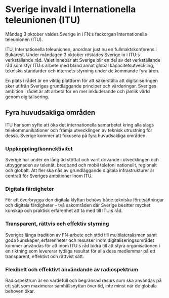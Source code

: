 # Sverige invald i Internationella teleunionen (ITU)

Måndag 3 oktober valdes Sverige in i FN:s fackorgan Internationella teleunionen (ITU).


ITU, Internationella teleunionen, anordnar just nu en fullmaktskonferens i Bukarest. Under måndagen 3 oktober röstades Sverige in i ITU:s verkställande råd. Valet innebär att Sverige blir en del av det verkställande råd som styr ITU:s arbete med bland annat global kapacitetsutveckling, tekniska standarder och internets styrning under de kommande fyra åren.

En plats i rådet är en viktig plattform för att säkerställa att digitaliseringen sker utifrån Sveriges grundläggande principer och värderingar. Sveriges ambition i rådet är att arbeta för en mer inkluderande och jämlik värld genom digitalisering.

## Fyra huvudsakliga områden

ITU har som syfte att öka det internationella samarbetet kring alla slags telekommunikationer och främja utvecklingen av teknisk utrustning för dessa. Sverige kommer att fokusera på fyra huvudsakliga områden.

### Uppkoppling/konnektivitet

Sverige har under en lång tid stöttat och varit drivande i utvecklingen och utbyggnaden av telenät, bredband och mobil telefoni nationellt, regionalt och globalt. Att fler ska nås av grundläggande digitala infrastrukturer är centralt för Sveriges ambitioner inom ITU.

### Digitala färdigheter

För att överbrygga den digitala klyftan behövs både tekniska förutsättningar och digitala färdigheter \- två sakområden där Sverige besitter mycket kunskap och praktisk erfarenhet att ta med till ITU:s råd.

### Transparent, rättvis och effektiv styrning

Sveriges långa tradition av FN\-arbete och stöd till multilateralismen samt goda kunskaper, erfarenheter och resurser inom digitaliseringsområdet kommer användas för att inom ITU:s råd bidra till att styra organisationen i en riktning som levererar tydliga resultat för alla dess medlemmar på ett transparent, effektivt och rättvist sätt.

### Flexibelt och effektivt användande av radiospektrum

Radiospektrum är en värdefull och begränsad resurs som ska användas på ett sätt som maximerar samhällsnyttan över tid, inte minst när de globala behoven ökar.
